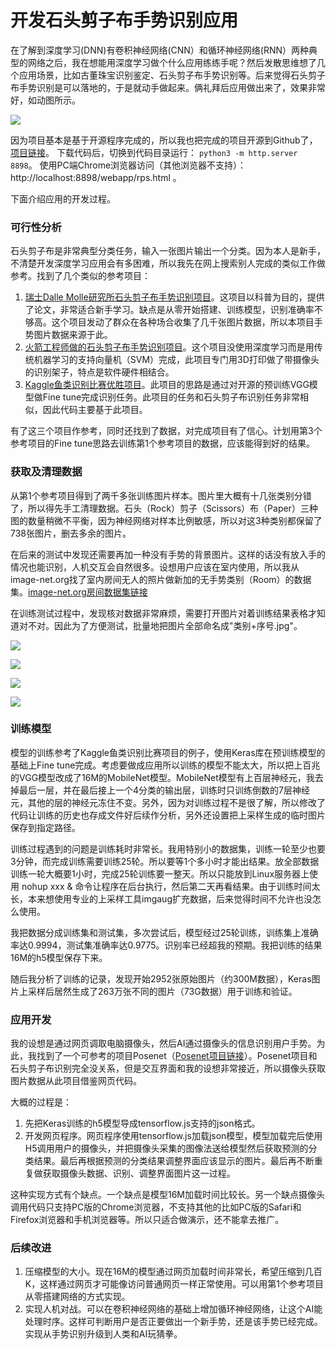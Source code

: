 # 开发石头剪子布手势识别应用

在了解到深度学习(DNN)有卷积神经网络(CNN）和循环神经网络(RNN）两种典型的网络之后，我在想能用深度学习做个什么应用练练手呢？然后发散思维想了几个应用场景，比如古董珠宝识别鉴定、石头剪子布手势识别等。后来觉得石头剪子布手势识别是可以落地的，于是就动手做起来。俩礼拜后应用做出来了，效果非常好，如动图所示。

![](./webapp/img/intro.gif)

因为项目基本是基于开源程序完成的，所以我也把完成的项目开源到Github了，[项目链接]()。
下载代码后，切换到代码目录运行：
`python3 -m http.server 8898`。
使用PC端Chrome浏览器访问（其他浏览器不支持）：http://localhost:8898/webapp/rps.html 。

下面介绍应用的开发过程。

### 可行性分析
石头剪子布是非常典型分类任务，输入一张图片输出一个分类。因为本人是新手，不清楚开发深度学习应用会有多困难，所以我先在网上搜索别人完成的类似工作做参考。找到了几个类似的参考项目：

1. [瑞士Dalle Molle研究所石头剪子布手势识别项目](https://github.com/alessandro-giusti/rock-paper-scissors)。这项目以科普为目的，提供了论文，非常适合新手学习。缺点是从零开始搭建、训练模型，识别准确率不够高。这个项目发动了群众在各种场合收集了几千张图片数据，所以本项目手势图片数据来源于此。
2. [火箭工程师做的石头剪子布手势识别项目](https://github.com/DrGFreeman/rps-cv)。这个项目没使用深度学习而是用传统机器学习的支持向量机（SVM）完成，此项目专门用3D打印做了带摄像头的识别架子，特点是软件硬件相结合。
3. [Kaggle鱼类识别比赛优胜项目](https://github.com/pengpaiSH/Kaggle_NCFM)。此项目的思路是通过对开源的预训练VGG模型做Fine tune完成识别任务。此项目的任务和石头剪子布识别任务非常相似，因此代码主要基于此项目。

有了这三个项目作参考，同时还找到了数据，对完成项目有了信心。计划用第3个参考项目的Fine tune思路去训练第1个参考项目的数据，应该能得到好的结果。

### 获取及清理数据
从第1个参考项目得到了两千多张训练图片样本。图片里大概有十几张类别分错了，所以得先手工清理数据。石头（Rock）剪子（Scissors）布（Paper）三种图的数量稍微不平衡，因为神经网络对样本比例敏感，所以对这3种类别都保留了738张图片，删去多余的图片。

在后来的测试中发现还需要再加一种没有手势的背景图片。这样的话没有放入手的情况也能识别，人机交互会自然很多。设想用户应该在室内使用，所以我从image-net.org找了室内房间无人的照片做新加的无手势类别（Room）的数据集。[image-net.org房间数据集链接](http://image-net.org/api/text/imagenet.synset.geturls?wnid=n03319745)

在训练测试过程中，发现核对数据非常麻烦，需要打开图片对着训练结果表格才知道对不对。因此为了方便测试，批量地把图片全部命名成"类别+序号.jpg"。

![](./webapp/img/01.png)

![](./webapp/img/02.png)

![](./webapp/img/03.png)

![](./webapp/img/04.png)


### 训练模型
模型的训练参考了Kaggle鱼类识别比赛项目的例子，使用Keras库在预训练模型的基础上Fine tune完成。考虑要做成应用所以训练的模型不能太大，所以把上百兆的VGG模型改成了16M的MobileNet模型。MobileNet模型有上百层神经元，我去掉最后一层，并在最后接上一个4分类的输出层，训练时只训练倒数的7层神经元，其他的层的神经元冻住不变。另外，因为对训练过程不是很了解，所以修改了代码让训练的历史也存成文件好后续作分析，另外还设置把上采样生成的临时图片保存到指定路径。

训练过程遇到的问题是训练耗时非常长。我用特别小的数据集，训练一轮至少也要3分钟，而完成训练需要训练25轮。所以要等1个多小时才能出结果。放全部数据训练一轮大概要1小时，完成25轮训练要一整天。所以只能放到Linux服务器上使用 nohup xxx & 命令让程序在后台执行，然后第二天再看结果。由于训练时间太长，本来想使用专业的上采样工具imgaug扩充数据，后来觉得时间不允许也没怎么使用。

我把数据分成训练集和测试集，多次尝试后，模型经过25轮训练，训练集上准确率达0.9994，测试集准确率达0.9775。识别率已经超我的预期。我把训练的结果16M的h5模型保存下来。

随后我分析了训练的记录，发现开始2952张原始图片（约300M数据），Keras图片上采样后居然生成了263万张不同的图片（73G数据）用于训练和验证。

### 应用开发
我的设想是通过网页调取电脑摄像头，然后AI通过摄像头的信息识别用户手势。为此，我找到了一个可参考的项目Posenet（[Posenet项目链接](https://github.com/tensorflow/tfjs-models/tree/master/posenet)）。Posenet项目和石头剪子布识别完全没关系，但是交互界面和我的设想非常接近，所以摄像头获取图片数据从此项目借鉴网页代码。

大概的过程是：

1. 先把Keras训练的h5模型导成tensorflow.js支持的json格式。
2. 开发网页程序。网页程序使用tensorflow.js加载json模型，模型加载完后使用H5调用用户的摄像头，并把摄像头采集的图像法送给模型然后获取预测的分类结果。最后再根据预测的分类结果调整界面应该显示的图片。最后再不断重复做获取摄像头数据、识别、调整界面图片这一过程。

这种实现方式有个缺点。一个缺点是模型16M加载时间比较长。另一个缺点摄像头调用代码只支持PC版的Chrome浏览器，不支持其他的比如PC版的Safari和Firefox浏览器和手机浏览器等。所以只适合做演示，还不能拿去推广。

### 后续改进
1. 压缩模型的大小。现在16M的模型通过网页加载时间非常长，希望压缩到几百K，这样通过网页才可能像访问普通网页一样正常使用。可以用第1个参考项目从零搭建网络的方式实现。
2. 实现人机对战。可以在卷积神经网络的基础上增加循环神经网络，让这个AI能处理时序。这样可判断用户是否正要做出一个新手势，还是该手势已经完成。实现从手势识别升级到人类和AI玩猜拳。


